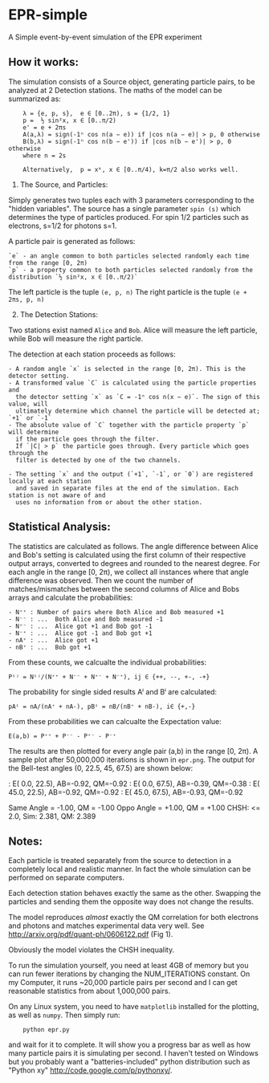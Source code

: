 EPR-simple
==========

A Simple event-by-event simulation of the EPR experiment

How it works:
------------
The simulation consists of a Source object, generating particle pairs, to be analyzed at 2 Detection stations. The maths of the model can be summarized as:  

        λ = {e, p, s},  e ∈ [0..2π), s = {1/2, 1}
        p =  ½ sin²x, x ∈ [0..π/2)
        e' = e + 2πs
        A(a,λ) = sign(-1ⁿ cos n(a − e)) if |cos n(a − e)| > p, 0 otherwise
        B(b,λ) = sign(-1ⁿ cos n(b − e')) if |cos n(b − e')| > p, 0 otherwise
        where n = 2s
        
        Alternatively,  p = xᵏ, x ∈ [0..π/4), k=π/2 also works well.

1) The Source, and Particles:

Simply generates two tuples each with 3 parameters corresponding to the "hidden variables".
The source has a single parameter `spin (s)` which determines the type of particles produced. For spin 1/2 particles such as electrons, s=1/2 for photons s=1.

A particle pair is generated as follows:  

    `e` - an angle common to both particles selected randomly each time from the range [0, 2π)
    `p` - a property common to both particles selected randomly from the distribution `½ sin²x, x ∈ [0..π/2)`
    
The left particle is the tuple `(e, p, n)`
The right particle is the tuple `(e + 2πs, p, n)`

2) The Detection Stations:  

Two stations exist named `Alice` and `Bob`. Alice will measure the left particle, while Bob will measure the right particle.

The detection at each station proceeds as follows:  

    - A random angle `x` is selected in the range [0, 2π). This is the detector setting.
    - A transformed value `C` is calculated using the particle properties and 
      the detector setting `x` as `C = -1ⁿ cos n(x − e)`. The sign of this value, will 
      ultimately determine which channel the particle will be detected at; `+1` or `-1`
    - The absolute value of `C` together with the particle property `p` will determine 
      if the particle goes through the filter.
      If `|C| > p` the particle goes through. Every particle which goes through the 
      filter is detected by one of the two channels.
      
    - The setting `x` and the output (`+1`, `-1`, or `0`) are registered locally at each station
      and saved in separate files at the end of the simulation. Each station is not aware of and 
      uses no information from or about the other station. 
      

Statistical Analysis:
--------------------    
The statistics are calculated as follows. The angle difference between Alice and Bob's setting is calculated using the first column of their respective output arrays, converted to degrees and rounded to the nearest degree. For each angle in the range [0, 2π), we collect all instances where that angle difference was observed. Then we count the number of matches/mismatches between the second columns of Alice and Bobs arrays and calculate the probabilities:  

    - N⁺⁺ : Number of pairs where Both Alice and Bob measured +1
    - N⁻⁻ : ...  Both Alice and Bob measured -1
    - N⁺⁻ : ...  Alice got +1 and Bob got -1
    - N⁻⁺ : ...  Alice got -1 and Bob got +1
    - nA⁺ : ...  Alice got +1
    - nB⁺ : ...  Bob got +1

From these counts, we calcualte the individual probabilities:  

    Pⁱʲ = Nⁱʲ/(N⁺⁺ + N⁻⁻ + N⁺⁻ + N⁻⁺), ij ∈ {++, --, +-, -+}
    
The probability for single sided results Aⁱ and Bⁱ are calculated:  

    pAⁱ = nA/(nA⁺ + nA-), pBⁱ = nB/(nB⁺ + nB-), i∈ {+,-}
    
From these probabilities we can calcualte the Expectation value:  

    E(a,b) = P⁺⁺ + P⁻⁻ - P⁺⁻ - P⁻⁺   

The results are then plotted for every angle pair (a,b) in the range [0, 2π). A sample plot after 50,000,000 iterations is shown in `epr.png`. The output for the Bell-test angles (0, 22.5, 45, 67.5) are shown below:  
    
<a1b1>: E(  0.0, 22.5), AB=-0.92, QM=-0.92
<a2d2>: E(  0.0, 67.5), AB=-0.39, QM=-0.38
<c3b3>: E( 45.0, 22.5), AB=-0.92, QM=-0.92
<c4d4>: E( 45.0, 67.5), AB=-0.93, QM=-0.92

Same Angle <AB> = -1.00, QM = -1.00
Oppo Angle <AB> = +1.00, QM = +1.00
CHSH: <= 2.0, Sim: 2.381, QM: 2.389


Notes:
-----
Each particle is treated separately from the source to detection in a completely local and realistic manner. In fact the whole simulation can be performed on separate computers.

Each detection station behaves exactly the same as the other. Swapping the particles and sending them the opposite way does not change the results.

The model reproduces *almost* exactly the QM correlation for both electrons and photons
and matches experimental data very well. See http://arxiv.org/pdf/quant-ph/0606122.pdf (Fig 1).

Obviously the model violates the CHSH inequality.

To run the simulation yourself, you need at least 4GB of memory but you can run fewer iterations by changing the NUM_ITERATIONS constant. 
On my Computer, it runs ~20,000 particle pairs per second and I can get reasonable statistics from about 1,000,000 pairs.

On any Linux system, you need to have `matplotlib` installed for the plotting, as well as `numpy`. Then simply run:  
        
        python epr.py

and wait for it to complete. It will show you a progress bar as well as how many particle pairs it is simulating per second. I haven't tested on Windows but you probably want a "batteries-included" python distribution such as "Python xy" http://code.google.com/p/pythonxy/. 

